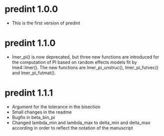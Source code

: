 # predint 1.0.0

* This is the first version of predint


# predint 1.1.0
* lmer_pi() is now deprecated, but three new functions are introduced for the
computation of PI based on random effects models fit by lme4::lmer(). The new 
functions are lmer_pi_unstruc(), lmer_pi_futvec() and lmer_pi_futmat().

# predint 1.1.1
* Argument for the tolerance in the bisection
* Small changes in the readme
* Bugfix in beta_bin_pi
* Changed lambda_min and lambda_max to delta_min and delta_max according in order
        to reflect the notation of the manuscript

